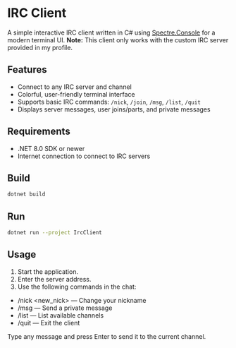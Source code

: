 # IRC Client

A simple interactive IRC client written in C# using [Spectre.Console](https://spectreconsole.net/) for a modern terminal UI.
**Note:** This client only works with the custom IRC server provided in my profile.

## Features

- Connect to any IRC server and channel
- Colorful, user-friendly terminal interface
- Supports basic IRC commands: `/nick`, `/join`, `/msg`, `/list`, `/quit`
- Displays server messages, user joins/parts, and private messages

## Requirements

- .NET 8.0 SDK or newer
- Internet connection to connect to IRC servers

## Build

```sh
dotnet build
```

## Run
```sh
dotnet run --project IrcClient
```

## Usage
1. Start the application.
2. Enter the server address.
3.  Use the following commands in the chat:
   - /nick <new_nick> — Change your nickname
   - /msg <user> <message> — Send a private message
   - /list — List available channels
   - /quit — Exit the client

Type any message and press Enter to send it to the current channel\.
